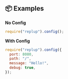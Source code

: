 ## 📦 Examples

**No Config**

```javascript
require("replup").config();
```

**With Config**

```javascript
require("replup").config({
  port: 8080,
  path: "/",
  message: "Hello!",
  debug: true,
});
```